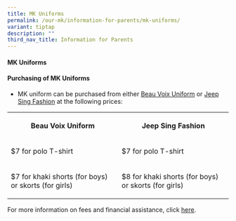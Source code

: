 ```yaml
---
title: MK Uniforms
permalink: /our-mk/information-for-parents/mk-uniforms/
variant: tiptap
description: ""
third_nav_title: Information for Parents
---
```

<h4>MK Uniforms</h4><p></p><p></p><h4>Purchasing of MK Uniforms</h4><ul data-tight="true" class="tight"><li><p>MK uniform can be purchased from either&nbsp;<a href="https://www.beauvoix.com.sg/products/moe-kindergarten" rel="noopener noreferrer nofollow" target="_blank">Beau Voix Uniform</a>&nbsp;or&nbsp;<a href="https://jeepsinguniform.com/collections/moe-kindergarten-uniforms" rel="noopener noreferrer nofollow" target="_blank">Jeep Sing Fashion</a>&nbsp;at the following prices:</p></li></ul><table><tbody><tr><th rowspan="1" colspan="1"><p>Beau Voix Uniform</p></th><th rowspan="1" colspan="1"><p>Jeep Sing Fashion</p></th></tr><tr><td rowspan="1" colspan="1"><p>$7 for polo T-shirt</p></td><td rowspan="1" colspan="1"><p>$7 for polo T-shirt</p></td></tr><tr><td rowspan="1" colspan="1"><p>$7 for khaki shorts (for boys) or skorts (for girls)</p></td><td rowspan="1" colspan="1"><p>$8 for khaki shorts (for boys) or skorts (for girls)</p></td></tr></tbody></table><p></p><p>For more information on fees and financial assistance, click <a href="https://www.moe.gov.sg/preschool/moe-kindergarten/fees" rel="noopener noreferrer nofollow" target="_blank">here</a>.</p><p></p>